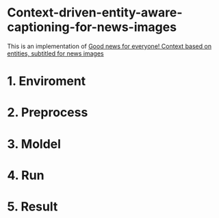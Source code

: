 # Context-driven-entity-aware-captioning-for-news-images
This is an implementation of [Good news for everyone! Context based on entities, subtitled for news images](https://arxiv.org/abs/1904.01475)

# 1. Enviroment

# 2. Preprocess

# 3. Moldel

# 4. Run

# 5. Result
